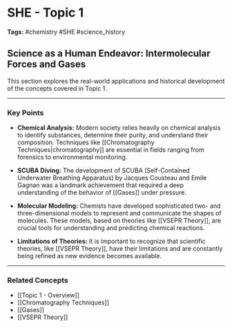 # SHE - Topic 1

**Tags:** #chemistry #SHE #science_history

## Science as a Human Endeavor: Intermolecular Forces and Gases

This section explores the real-world applications and historical development of the concepts covered in Topic 1.

---

### Key Points

- **Chemical Analysis:** Modern society relies heavily on chemical analysis to identify substances, determine their purity, and understand their composition. Techniques like [[Chromatography Techniques|chromatography]] are essential in fields ranging from forensics to environmental monitoring.

- **SCUBA Diving:** The development of SCUBA (Self-Contained Underwater Breathing Apparatus) by Jacques Cousteau and Emile Gagnan was a landmark achievement that required a deep understanding of the behavior of [[Gases]] under pressure.

- **Molecular Modeling:** Chemists have developed sophisticated two- and three-dimensional models to represent and communicate the shapes of molecules. These models, based on theories like [[VSEPR Theory]], are crucial tools for understanding and predicting chemical reactions.

- **Limitations of Theories:** It is important to recognize that scientific theories, like [[VSEPR Theory]], have their limitations and are constantly being refined as new evidence becomes available.

---

### Related Concepts

- [[Topic 1 - Overview]]
- [[Chromatography Techniques]]
- [[Gases]]
- [[VSEPR Theory]]
